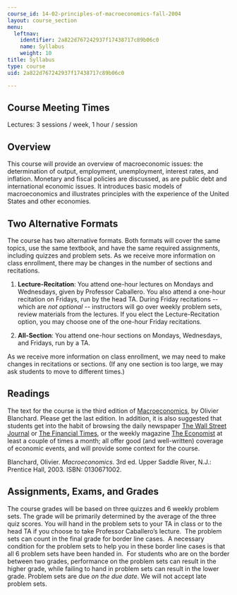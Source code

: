 ```yaml
---
course_id: 14-02-principles-of-macroeconomics-fall-2004
layout: course_section
menu:
  leftnav:
    identifier: 2a822d767242937f17438717c89b06c0
    name: Syllabus
    weight: 10
title: Syllabus
type: course
uid: 2a822d767242937f17438717c89b06c0

---
```


Course Meeting Times
--------------------

Lectures: 3 sessions / week, 1 hour / session

Overview
--------

This course will provide an overview of macroeconomic issues: the determination of output, employment, unemployment, interest rates, and inflation. Monetary and fiscal policies are discussed, as are public debt and international economic issues. It introduces basic models of macroeconomics and illustrates principles with the experience of the United States and other economies.

Two Alternative Formats
-----------------------

The course has two alternative formats. Both formats will cover the same topics, use the same textbook, and have the same required assignments, including quizzes and problem sets. As we receive more information on class enrollment, there may be changes in the number of sections and recitations.

1.  **Lecture-Recitation**: You attend one-hour lectures on Mondays and Wednesdays, given by Professor Caballero. You also attend a one-hour recitation on Fridays, run by the head TA. During Friday recitations -- which are _not optional_ -- instructors will go over weekly problem sets, review materials from the lectures. If you elect the Lecture-Recitation option, you may choose one of the one-hour Friday recitations.  
    
2.  **All-Section**: You attend one-hour sections on Mondays, Wednesdays, and Fridays, run by a TA.

As we receive more information on class enrollment, we may need to make changes in recitations or sections. (If any one section is too large, we may ask students to move to different times.)

Readings
--------

The text for the course is the third edition of [Macroeconomics](http://vig.prenhall.com/catalog/academic/product/1,4096,0130671002,00.html), by Olivier Blanchard. Please get the last edition. In addition, it is also suggested that students get into the habit of browsing the daily newspaper [The Wall Street Journal](http://online.wsj.com/public/us) or [The Financial Times](http://news.ft.com/home/asia), or the weekly magazine [The Economist](http://www.economist.com/) at least a couple of times a month; all offer good (and well-written) coverage of economic events, and will provide some context for the course.

Blanchard, Olivier. _Macroeconomics_. 3rd ed. Upper Saddle River, N.J.: Prentice Hall, 2003. ISBN: 0130671002.

Assignments, Exams, and Grades
------------------------------

The course grades will be based on three quizzes and 6 weekly problem sets. The grade will be primarily determined by the average of the three quiz scores. You will hand in the problem sets to your TA in class or to the head TA if you choose to take Professor Caballero’s lecture.  The problem sets can count in the final grade for border line cases.  A necessary condition for the problem sets to help you in these border line cases is that all 6 problem sets have been handed in.  For students who are on the border between two grades, performance on the problem sets can result in the higher grade, while failing to hand in problem sets can result in the lower grade. Problem sets are due _on the due date_. We will not accept late problem sets.